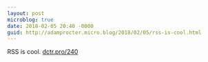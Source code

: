 ```yaml
---
layout: post
microblog: true
date: 2018-02-05 20:40 -0000
guid: http://adamprocter.micro.blog/2018/02/05/rss-is-cool.html
---
```

RSS is cool. [dctr.pro/240](http://dctr.pro/240)
